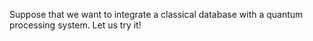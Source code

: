 Suppose that we want to integrate a classical database with a quantum processing system. Let us try it!
